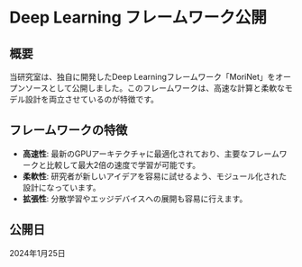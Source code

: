 # Deep Learning フレームワーク公開

## 概要

当研究室は、独自に開発したDeep Learningフレームワーク「MoriNet」をオープンソースとして公開しました。このフレームワークは、高速な計算と柔軟なモデル設計を両立させているのが特徴です。

## フレームワークの特徴

- **高速性**: 最新のGPUアーキテクチャに最適化されており、主要なフレームワークと比較して最大2倍の速度で学習が可能です。
- **柔軟性**: 研究者が新しいアイデアを容易に試せるよう、モジュール化された設計になっています。
- **拡張性**: 分散学習やエッジデバイスへの展開も容易に行えます。

## 公開日

2024年1月25日
